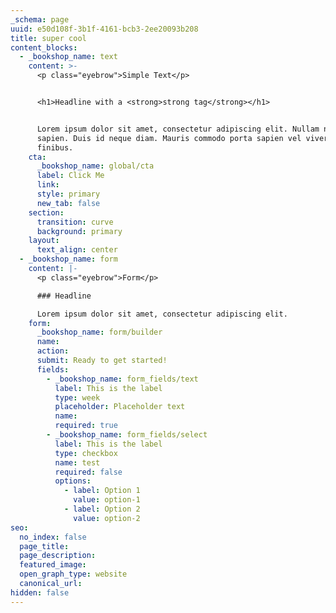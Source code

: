 ```yaml
---
_schema: page
uuid: e50d108f-3b1f-4161-bcb3-2ee20093b208
title: super cool
content_blocks:
  - _bookshop_name: text
    content: >-
      <p class="eyebrow">Simple Text</p>


      <h1>Headline with a <strong>strong tag</strong></h1>


      Lorem ipsum dolor sit amet, consectetur adipiscing elit. Nullam non tellus
      sapien. Duis id neque diam. Mauris commodo porta sapien vel viverra. Sed
      finibus.
    cta:
      _bookshop_name: global/cta
      label: Click Me
      link:
      style: primary
      new_tab: false
    section:
      transition: curve
      background: primary
    layout:
      text_align: center
  - _bookshop_name: form
    content: |-
      <p class="eyebrow">Form</p>

      ### Headline

      Lorem ipsum dolor sit amet, consectetur adipiscing elit.
    form:
      _bookshop_name: form/builder
      name:
      action:
      submit: Ready to get started!
      fields:
        - _bookshop_name: form_fields/text
          label: This is the label
          type: week
          placeholder: Placeholder text
          name:
          required: true
        - _bookshop_name: form_fields/select
          label: This is the label
          type: checkbox
          name: test
          required: false
          options:
            - label: Option 1
              value: option-1
            - label: Option 2
              value: option-2
seo:
  no_index: false
  page_title:
  page_description:
  featured_image:
  open_graph_type: website
  canonical_url:
hidden: false
---
```

